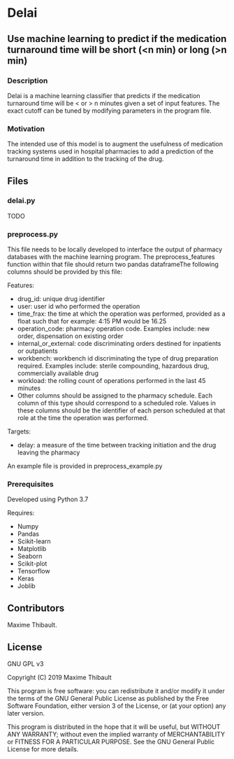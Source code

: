 # Delai

## Use machine learning to predict if the medication turnaround time will be short (<n min) or long (>n min)

### Description

Delai is a machine learning classifier that predicts if the medication turnaround time will be < or > n minutes given a set of input features. The exact cutoff can be tuned by modifying parameters in the program file.

### Motivation

The intended use of this model is to augment the usefulness of medication tracking systems used in hospital pharmacies to add a prediction of the turnaround time in addition to the tracking of the drug.

## Files

### delai.py

TODO

### preprocess.py

This file needs to be locally developed to interface the output of pharmacy databases with the machine learning program. The preprocess_features function within that file should return two pandas dataframeThe following columns should be provided by this file:

Features:
- drug_id: unique drug identifier
- user: user id who performed the operation
- time_frax: the time at which the operation was performed, provided as a float such that for example: 4:15 PM would be 16.25
- operation_code: pharmacy operation code. Examples include: new order, dispensation on existing order
- internal_or_external: code discriminating orders destined for inpatients or outpatients
- workbench: workbench id discriminating the type of drug preparation required. Examples include: sterile compounding, hazardous drug, commercially available drug
- workload: the rolling count of operations performed in the last 45 minutes
- Other columns should be assigned to the pharmacy schedule. Each column of this type should correspond to a scheduled role. Values in these columns should be the identifier of each person scheduled at that role at the time the operation was performed.

Targets:
- delay: a measure of the time between tracking initiation and the drug leaving the pharmacy

An example file is provided in preprocess_example.py

### Prerequisites

Developed using Python 3.7

Requires:

- Numpy
- Pandas
- Scikit-learn
- Matplotlib
- Seaborn
- Scikit-plot
- Tensorflow
- Keras
- Joblib

## Contributors

Maxime Thibault.

## License

GNU GPL v3

Copyright (C) 2019 Maxime Thibault

This program is free software: you can redistribute it and/or modify it under the terms of the GNU General Public License as published by the Free Software Foundation, either version 3 of the License, or (at your option) any later version.

This program is distributed in the hope that it will be useful, but WITHOUT ANY WARRANTY; without even the implied warranty of MERCHANTABILITY or FITNESS FOR A PARTICULAR PURPOSE. See the GNU General Public License for more details.
